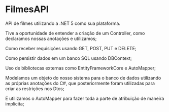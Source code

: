 # FilmesAPI

API de filmes utilizando a .NET 5 como sua plataforma. 

Tive a oportunidade de entender a criação de um Controller, como declaramos nossas anotações e utilizamos;

Como receber requisições usando GET, POST, PUT e DELETE;

Como persistir dados em um banco SQL usando DBContext;

Uso de bibliotecas externas como EntityFrameworkCore e AutoMapper;

Modelamos um objeto do nosso sistema para o banco de dados utilizando as próprias anotações do C#, que posteriormente foram utilizadas para criar as restrições nos Dtos;

E utilizamos o AutoMapper para fazer toda a parte de atribuição de maneira implicita;

